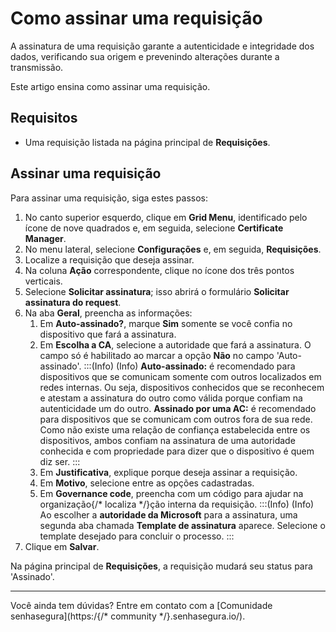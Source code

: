 # Como assinar uma requisição

A assinatura de uma requisição garante a autenticidade e integridade dos dados, verificando sua origem e prevenindo alterações durante a transmissão. 

Este artigo ensina como assinar uma requisição. 

## Requisitos
* Uma requisição listada na página principal de **Requisições**.

## Assinar uma requisição

Para assinar uma requisição, siga estes passos: 

1. No canto superior esquerdo, clique em **Grid Menu**, identificado pelo ícone de nove quadrados e, em seguida, selecione **Certificate Manager**.
2. No menu lateral, selecione **Configurações** e, em seguida, **Requisições**.
3. Localize a requisição que deseja assinar. 
4. Na coluna **Ação** correspondente, clique no ícone dos três pontos verticais.
5. Selecione **Solicitar assinatura**; isso abrirá o formulário **Solicitar assinatura do request**.
6. Na aba **Geral**, preencha as informações:
    1. Em **Auto-assinado?**, marque **Sim** somente se você confia no dispositivo que fará a assinatura.
    2. Em **Escolha a CA**, selecione a autoridade que fará a assinatura. O campo só é habilitado ao marcar a opção **Não** no campo 'Auto-assinado'.
    :::(Info) (Info)
    **Auto-assinado:** é recomendado para dispositivos que se comunicam somente com outros localizados em redes internas. Ou seja, dispositivos conhecidos que se reconhecem e atestam a assinatura do outro como válida porque confiam na autenticidade um do outro. 
    **Assinado por uma AC:** é recomendado para dispositivos que se comunicam com outros fora de sua rede. Como não existe uma relação de confiança estabelecida entre os dispositivos, ambos confiam na assinatura de uma autoridade conhecida e com propriedade para dizer que o dispositivo é quem diz ser.
    :::
    3. Em **Justificativa**, explique porque deseja assinar a requisição.
    4. Em **Motivo**, selecione entre as opções cadastradas. 
    5. Em **Governance code**, preencha com um código para ajudar na organização{/* localiza */}ção interna da requisição. 
:::(Info) (Info)
Ao escolher a **autoridade da Microsoft** para a assinatura, uma segunda aba chamada **Template de assinatura** aparece. Selecione o template desejado para concluir o processo.
:::
7. Clique em **Salvar**.

Na página principal de **Requisições**, a requisição mudará seu status para 'Assinado'. 
***
Você ainda tem dúvidas? Entre em contato com a [Comunidade senhasegura](https:/{/* community */}.senhasegura.io/).



